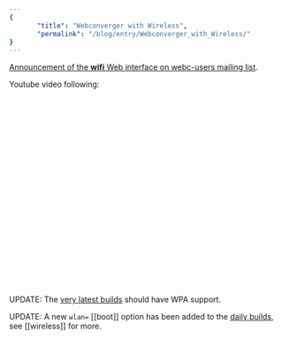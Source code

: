 ```yaml
---
{
       "title": "Webconverger with Wireless",
       "permalink": "/blog/entry/Webconverger_with_Wireless/"
}
---
```


[Announcement of the **wifi** Web interface on webc-users mailing list](http://groups.google.com/group/webc-users/browse_frm/thread/ced1ec57c56e20ef#).

Youtube video following:

<object width="425" height="344"><param name="movie" value="https://www.youtube.com/v/MIvE_Qn-2fw"></param><param name="wmode" value="transparent"></param>
<embed src="https://www.youtube.com/v/MIvE_Qn-2fw" type="application/x-shockwave-flash" wmode="transparent" width="425" height="344"></embed></object>

UPDATE: The [very latest builds](https://build.webconverger.com/) should have WPA support.

UPDATE: A new `wlan=` [[boot]] option has been added to the [daily builds](http://build.webconverger.com/), see [[wireless]] for more.

<object width="425" height="344"><param name="movie" value="https://www.youtube.com/v/CkryMFlBotg"></param><param name="wmode" value="transparent"></param>
<embed src="https://www.youtube.com/v/CkryMFlBotg" type="application/x-shockwave-flash" wmode="transparent" width="425" height="344"></embed></object>
